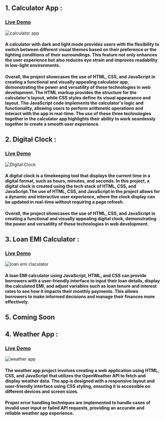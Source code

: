 ## 1. Calculator App :
### [Live Demo](https://calculator-app-by-vj.netlify.app/)
![calculator app](https://user-images.githubusercontent.com/103978586/235318257-1c322e49-6e9f-4574-8cfe-9165f8ecc18c.png)

#### A calculator with dark and light mode provides users with the flexibility to switch between different visual themes based on their preference or the lighting conditions of their surroundings. This feature not only enhances the user experience but also reduces eye strain and improves readability in low-light environments.

#### Overall, the project showcases the use of HTML, CSS, and JavaScript in creating a functional and visually appealing calculator app, demonstrating the power and versatility of these technologies in web development. The HTML markup provides the structure for the calculator's layout, while CSS styles define its visual appearance and layout. The JavaScript code implements the calculator's logic and functionality, allowing users to perform arithmetic operations and interact with the app in real-time. The use of these three technologies together in the calculator app highlights their ability to work seamlessly together to create a smooth user experience.

## 2. Digital Clock :
### [Live Demo](https://digital-clock-by-vj.netlify.app/)
![Digital Clock](https://user-images.githubusercontent.com/103978586/230908119-77708114-596a-4f12-89cf-b226a8511135.png)

#### A digital clock is a timekeeping tool that displays the current time in a digital format, such as hours, minutes, and seconds. In this project, a digital clock is created using the tech stack of HTML, CSS, and JavaScript.The use of HTML, CSS, and JavaScript in the project allows for a dynamic and interactive user experience, where the clock display can be updated in real-time without requiring a page refresh.

#### Overall, the project showcases the use of HTML, CSS, and JavaScript in creating a functional and visually appealing digital clock, demonstrating the power and versatility of these technologies in web development.


## 3. Loan EMI Calculator :
### [Live Demo](https://loan-emi-calcultor-by-vj.netlify.app/)
![loan emi claculator](https://user-images.githubusercontent.com/103978586/235491608-933917af-42cb-419a-9bca-61423413d08c.png)

#### A loan EMI calculator using JavaScript, HTML, and CSS can provide borrowers with a user-friendly interface to input their loan details, display the calculated EMI, and adjust variables such as loan tenure and interest rates to see how it impacts their monthly payments. This allows borrowers to make informed decisions and manage their finances more effectively.

## 5. Coming Soon




## 4. Weather App :
### [Live Demo](https://weather-app-by-vj.netlify.app/)
![weather app](https://user-images.githubusercontent.com/103978586/231176280-1ebcffc5-d463-440e-8361-40b8d810e9f2.png)

#### The weather app project involves creating a web application using HTML, CSS, and JavaScript that utilizes the OpenWeather API to fetch and display weather data.  The app is designed with a responsive layout and user-friendly interface using CSS styling, ensuring it is accessible on different devices and screen sizes. 

#### Proper error handling techniques are implemented to handle cases of invalid user input or failed API requests, providing an accurate and reliable weather app experience.








